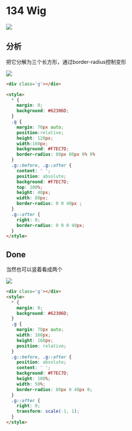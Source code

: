 # 134 Wig

![](https://raw.githubusercontent.com/sari3l/css_battle/main/media/16770328393590/16770328561588.jpg)

## 分析

把它分解为三个长方形，通过border-radius控制变形

![](https://raw.githubusercontent.com/sari3l/css_battle/main/media/16770328393590/16770373466375.jpg)

```html
<div class='g'></div>

<style>
  * {
    margin: 0;
    background: #62306D;
  }
  .g {
    margin: 70px auto;
    position:relative;
    height: 120px;
    width:160px;
    background: #F7EC7D; 
    border-radius: 80px 80px 0% 0%
  }
  .g::before, .g::after {
    content: ' ';
    position: absolute;
    background: #F7EC7D;
    top: 100%;
    height: 40px;
    width: 80px;
    border-radius: 0 0 40px ;
  }
  .g::after {
    right: 0;
    border-radius: 0 0 0 40px;
  }
</style>
```

## Done

当然也可以竖着看成两个

![](https://raw.githubusercontent.com/sari3l/css_battle/main/media/16770328393590/16770377585111.jpg)

```html
<div class='g'></div>
<style>
  * {
    margin: 0;
    background: #62306D;
  }
  .g {
    margin: 70px auto;
    width: 160px;
    height: 160px;
    position: relative;
  }
  .g::before, .g::after {
    position: absolute;
    content: ' ';
    background: #F7EC7D;
    height: 100%;
    width: 50%;
    border-radius: 80px 0 40px 0;
  }
  .g::after {
    right: 0;
    transform: scale(-1, 1);
  }
</style>
```